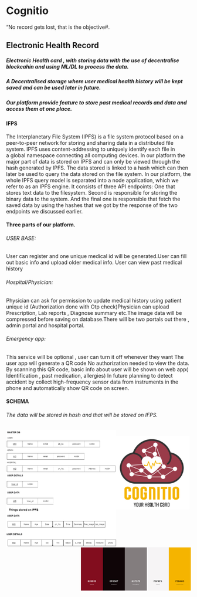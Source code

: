 # Cognitio
“No record gets lost, that is the objective#.

## Electronic Health Record


##### Electronic Health card , with storing data with the use of decentralise blockcahin and using ML/DL to process the data.
##### A Decentralised storage where user medical health history will be kept saved and can be used later in future.
##### Our platform provide feature to store past medical records and data  and access them at one place.





#### IFPS



The Interplanetary File System (IPFS) is a file system protocol based on a peer-to-peer network for storing and sharing data in a distributed file system. IPFS uses content-addressing to uniquely identify each file in a global namespace connecting all computing devices.
In our platform the major part of data is stored on IPFS  and can only be viewed through the hash generated by IPFS.
The data stored is linked to a hash which can then later be used to query the data stored on the file system. 
In our platform, the whole IPFS query model is separated into a node application, which we refer to as an IPFS engine. It consists of three API endpoints:
One that stores text data to the filesystem.
Second is responsible for storing the binary data to the system.
And the final one is responsible that fetch the saved data by using the hashes that we got by the response of the two endpoints we discussed earlier.





#### Three parts of our platform.


###### USER BASE:

User can register and one unique medical id will be generated.User can fill out basic info and upload older medical info. User can view past medical history 

###### Hospital/Physician:
Physician can ask for permission to update medical history using patient unique id (Authorization done with Otp check)Physician can upload Prescription, Lab reports , Diagnose summary etc.The image data will be compressed before saving on database.There will be two portals out there , admin portal and hospital portal.


###### Emergency app:

This service will be optional , user can turn it off whenever they want 
The user app will  generate a QR code
No authorization needed to view the data.
By scanning this QR code, basic info about user will be shown on web app( Identification , past medication, allergies)
In future planning to detect accident by collect high-frequency sensor data from instruments in the  phone and automatically  show QR code on screen.


#### SCHEMA
###### The data will be stored in hash and that will be stored on IFPS.
<img src="./diag.png" style="float:left" alt="drawing" width="300"/>
<br>

<img style="float:right" src="./COLOR.png" alt="drawing"  width="300"/>



<img style="float:middle"  src="./logo22.png" alt="drawing" width="200"/>
